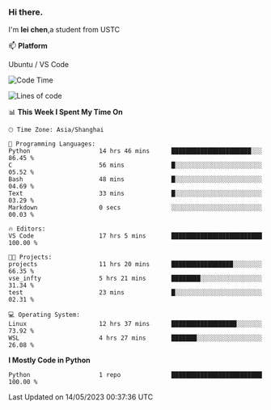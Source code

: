 ### Hi there.
I'm **lei chen**,a student from USTC

📫 **Platform**

Ubuntu / VS Code

<!--START_SECTION:waka-->
![Code Time](http://img.shields.io/badge/Code%20Time-59%20hrs%2051%20mins-blue)

![Lines of code](https://img.shields.io/badge/From%20Hello%20World%20I%27ve%20Written-0%20lines%20of%20code-blue)

📊 **This Week I Spent My Time On** 

```text
🕑︎ Time Zone: Asia/Shanghai

💬 Programming Languages: 
Python                   14 hrs 46 mins      ██████████████████████░░░   86.45 % 
C                        56 mins             █░░░░░░░░░░░░░░░░░░░░░░░░   05.52 % 
Bash                     48 mins             █░░░░░░░░░░░░░░░░░░░░░░░░   04.69 % 
Text                     33 mins             █░░░░░░░░░░░░░░░░░░░░░░░░   03.29 % 
Markdown                 0 secs              ░░░░░░░░░░░░░░░░░░░░░░░░░   00.03 % 

🔥 Editors: 
VS Code                  17 hrs 5 mins       █████████████████████████   100.00 % 

🐱‍💻 Projects: 
projects                 11 hrs 20 mins      █████████████████░░░░░░░░   66.35 % 
vse_infty                5 hrs 21 mins       ████████░░░░░░░░░░░░░░░░░   31.34 % 
test                     23 mins             █░░░░░░░░░░░░░░░░░░░░░░░░   02.31 % 

💻 Operating System: 
Linux                    12 hrs 37 mins      ██████████████████░░░░░░░   73.92 % 
WSL                      4 hrs 27 mins       ███████░░░░░░░░░░░░░░░░░░   26.08 % 
```

**I Mostly Code in Python** 

```text
Python                   1 repo              █████████████████████████   100.00 % 
```




 Last Updated on 14/05/2023 00:37:36 UTC
<!--END_SECTION:waka-->
